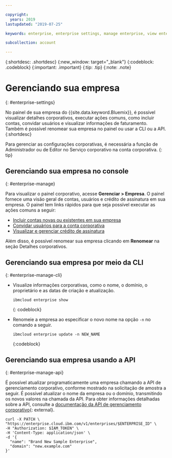 ```yaml
---

copyright:
  years: 2019
lastupdated: "2019-07-25"

keywords: enterprise, enterprise settings, manage enterprise, view enterprise, rename enterprise

subcollection: account

---
```


{:shortdesc: .shortdesc}
{:new_window: target="_blank"}
{:codeblock: .codeblock}
{:important: .important}
{:tip: .tip}
{:note: .note}

# Gerenciando sua empresa
{: #enterprise-settings}

No painel de sua empresa do {{site.data.keyword.Bluemix}}, é possível visualizar detalhes corporativos, executar ações comuns, como incluir contas, convidar usuários e visualizar informações de faturamento. Também é possível renomear sua empresa no painel ou usar a CLI ou a API.
{:shortdesc}

Para gerenciar as configurações corporativas, é necessária a função de Administrador ou de Editor no Serviço corporativo na conta corporativa.
{: tip}

## Gerenciando sua empresa no console
{: #enterprise-manage}

Para visualizar o painel corporativo, acesse **Gerenciar > Empresa**. O painel fornece uma visão geral de contas, usuários e crédito de assinatura em sua empresa. O painel tem links rápidos para que seja possível executar as ações comuns a seguir:
   * [Incluir contas novas ou existentes em sua empresa](/docs/account?topic=account-enterprise-add)
   * [Convidar usuários para a conta corporativa](/docs/iam?topic=iam-iamuserinv)
   * [Visualizar e gerenciar crédito de assinatura](/docs/billing-usage?topic=billing-usage-subscriptions)

Além disso, é possível renomear sua empresa clicando em **Renomear** na seção Detalhes corporativos.

## Gerenciando sua empresa por meio da CLI
{: #enterprise-manage-cli}

* Visualize informações corporativas, como o nome, o domínio, o proprietário e as datas de criação e atualização.

  ```
  ibmcloud enterprise show
  ```
  {: codeblock}
* Renomeie a empresa ao especificar o novo nome na opção `-n` no comando a seguir.

   ```
   ibmcloud enterprise update -n NEW_NAME
   ```
   {:codeblock}

## Gerenciando sua empresa usando a API
{: #enterprise-manage-api}

É possível atualizar programaticamente uma empresa chamando a API de gerenciamento corporativo, conforme mostrado na solicitação de amostra a seguir. É possível atualizar o nome da empresa ou o domínio, transmitindo os novos valores na chamada da API. Para obter informações detalhadas sobre a API, consulte a [documentação da API de gerenciamento corporativo](https://{DomainName}/apidocs/enterprise-apis/enterprise#update-an-enterprise){: external}.

```
curl -X PATCH \
"https://enterprise.cloud.ibm.com/v1/enterprises/$ENTERPRISE_ID" \
-H "Authorization: $IAM_TOKEN" \
-H 'Content-Type: application/json' \
-d '{
  "name": "Brand New Sample Enterprise",
  "domain": "new.example.com"
}'
```
